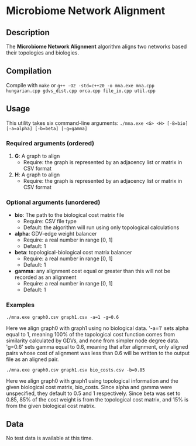 # Microbiome Network Alignment

## Description

The **Microbiome Network Alignment** algorithm aligns two networks based their topologies and biologies.

## Compilation

Compile with `make` or `g++ -O2 -std=c++20 -o mna.exe mna.cpp hungarian.cpp gdvs_dist.cpp orca.cpp file_io.cpp util.cpp`

## Usage

This utility takes six command-line arguments: `./mna.exe <G> <H> [-B=bio] [-a=alpha] [-b=beta] [-g=gamma]`

### Required arguments (ordered)

1. **G**: A graph to align
   - Require: the graph is represented by an adjacency list or matrix in CSV format
2. **H**: A graph to align
   - Require: the graph is represented by an adjacency list or matrix in CSV format

### Optional arguments (unordered)

- **bio**: The path to the biological cost matrix file
  - Require: CSV file type
  - Default: the algorithm will run using only topological calculations
- **alpha**: GDV-edge weight balancer
  - Require: a real number in range [0, 1]
  - Default: 1
- **beta**: topological-biological cost matrix balancer
  - Require: a real number in range [0, 1]
  - Default: 1
- **gamma**: any alignment cost equal or greater than this will not be recorded as an alignment
  - Require: a real number in range [0, 1]
  - Default: 1

### Examples

`./mna.exe graph0.csv graph1.csv -a=1 -g=0.6`

Here we align graph0 with graph1 using no biological data. '-a=1' sets alpha equal to 1, meaning 100% of the topological cost function comes from similarity calculated by GDVs, and none from simpler node degree data. 'g=0.6' sets gamma equal to 0.6, meaning that after alignment, only aligned pairs whose cost of alignment was less than 0.6 will be written to the output file as an aligned pair.

`./mna.exe graph0.csv graph1.csv bio_costs.csv -b=0.85`

Here we align graph0 with graph1 using topological information and the given biological cost matrix, bio_costs. Since alpha and gamma were unspecified, they default to 0.5 and 1 respectively. Since beta was set to 0.85, 85% of the cost weight is from the topological cost matrix, and 15% is from the given biological cost matrix.

## Data

No test data is available at this time.
